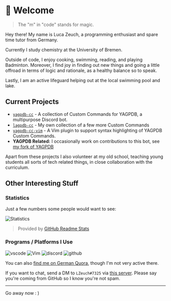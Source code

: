 # :wave: Welcome

> The "m" in "code" stands for magic.

Hey there! My name is Luca Zeuch, a programming enthusiast and spare time tutor from Germany.

Currently I study chemistry at the University of Bremen.

Outside of code, I enjoy cooking, swimming, reading, and playing Badminton. Moreover, I find joy in finding out new things and going a little offroad in terms of logic and rationale, as a healthy balance so to speak.

Lastly, I am an active lifeguard helping out at the local swimming pool and lake.

## Current Projects

* [`yagpdb-cc`](https://github.com/yagpdb-cc/yagpdb-cc/) - A collection of Custom Commands for YAGPDB, a multipurpose Discord bot.
* [`lagpdb-cc`](https://github.com/l-zeuch/lagpdb-cc) - My own collection of a few more Custom Commands
* [`yagpdb-cc-vim`](https://github.com/l-zeuch/yagpdb-cc-vim) - A Vim plugin to support syntax highlighting of YAGPDB Custom Commands.
* **YAGPDB Related:** I occasionally work on contributions to this bot, see [my fork of YAGPDB](https://github.com/l-zeuch/yagpdb)

Apart from these projects I also volunteer at my old school, teaching young students all sorts of tech related things, in close collaboration with the curriculum.

## Other Interesting Stuff

### Statistics

Just a few numbers some people would want to see:

![Statistics](https://github-readme-stats.vercel.app/api?username=l-zeuch&show_icons=true&hide_border=truen&hide_title=true&count_private=true&include_all_commits=true&title_color=4F8CC9&text_color=9f9f9f&bg_color=00000000&hide=stars)

> Provided by [GitHub Readme Stats](https://github.com/anuraghazra/github-readme-stats)

### Programs / Platforms I Use

![vscode](https://img.shields.io/static/v1?label=VSCode&message=1.60.2&style=for-the-badge&color=007ACC&logo=visual-studio-code)
![Vim](https://img.shields.io/static/v1?label=Vim&message=Neovim%20too!&style=for-the-badge&color=019733&logo=vim)
![discord](https://img.shields.io/static/v1?label=Discord&message=LZeuch%237325&color=7289da&style=for-the-badge&logo=discord)
![github](https://img.shields.io/static/v1?label=GitHub&message=l-zeuch&color=181717&style=for-the-badge&logo=github)

You can also [find me on German Quora](https://www.de.quora.com/profile/Luca-Zeuch), though I'm not very active there.

If you want to chat, send a DM to `LZeuch#7325` via [this server](https://discord.com/invite/4udtcA5). Please say you're coming from GitHub so I know you're not spam.

----
Go away now : )
